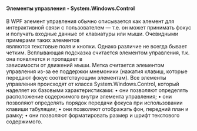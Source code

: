 #### Элементы управления - System.Windows.Control
В WPF элемент управления обычно описывается как элемент для интерактивной связи с пользователем — т.е. он может принимать фокус и получать входные данные от клавиатуры или мыши. Очевидными примерами таких элементов  
являются текстовые поля и кнопки. Однако различие не всегда бывает четким. Всплывающая 
подсказка считается элементом управления, т.к. она появляется и пропадает в  
зависимости от движений мыши. Метка считается элементом управления из-за ее поддержки 
мнемоники (нажатия клавиш, которые передают фокус соответствующим элементам). 
Все элементы управления происходят от класса System.Windows.Control, который 
наделяет их базовыми характеристиками: 
• они позволяют определять расположение содержимого внутри элемента 
управления; 
• они позволяют определять порядок передачи фокуса при использовании клавиши 
табуляции; 
• они позволяют отображать фон, передний план и рамку; 
• они позволяют форматировать размер и шрифт текстового содержимого. 
